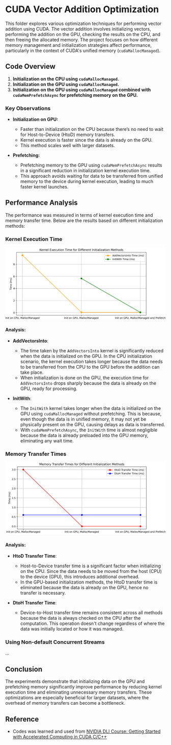 # CUDA Vector Addition Optimization

This folder explores various optimization techniques for performing vector addition using CUDA. The vector addition involves initializing vectors, performing the addition on the GPU, checking the results on the CPU, and then freeing the allocated memory. The project focuses on how different memory management and initialization strategies affect performance, particularly in the context of CUDA's unified memory (`cudaMallocManaged`).

## Code Overview

1. **Initialization on the CPU using `cudaMallocManaged`.**
2. **Initialization on the GPU using `cudaMallocManaged`.**
3. **Initialization on the GPU using `cudaMallocManaged` combined with `cudaMemPrefetchAsync` for prefetching memory on the GPU.**

### Key Observations

- **Initialization on GPU:** 
  - Faster than initialization on the CPU because there’s no need to wait for Host-to-Device (HtoD) memory transfers.
  - Kernel execution is faster since the data is already on the GPU.
  - This method scales well with larger datasets.

- **Prefetching:**
  - Prefetching memory to the GPU using `cudaMemPrefetchAsync` results in a significant reduction in initialization kernel execution time.
  - This approach avoids waiting for data to be transferred from unified memory to the device during kernel execution, leading to much faster kernel launches.

## Performance Analysis

The performance was measured in terms of kernel execution time and memory transfer time. Below are the results based on different initialization methods:

### Kernel Execution Time

![Kernel Execution Time](./images/kernel_execution_time_comparison.png)

#### Analysis:
- **AddVectorsInto**: 
  - The time taken by the `AddVectorsInto` kernel is significantly reduced when the data is initialized on the GPU. In the CPU initialization scenario, the kernel execution takes longer because the data needs to be transferred from the CPU to the GPU before the addition can take place.
  - When initialization is done on the GPU, the execution time for `AddVectorsInto` drops sharply because the data is already on the GPU, ready for processing.

- **InitWith**: 
  - The `InitWith` kernel takes longer when the data is initialized on the GPU using `cudaMallocManaged` without prefetching. This is because, even though the data is in unified memory, it may not yet be physically present on the GPU, causing delays as data is transferred.
  - With `cudaMemPrefetchAsync`, the `InitWith` time is almost negligible because the data is already preloaded into the GPU memory, eliminating any wait time.

### Memory Transfer Times

![Memory Transfer Times](./images/memory_transfer_time_comparison.png)

#### Analysis:
- **HtoD Transfer Time**:
  - Host-to-Device transfer time is a significant factor when initializing on the CPU. Since the data needs to be moved from the host (CPU) to the device (GPU), this introduces additional overhead.
  - In the GPU-based initialization methods, the HtoD transfer time is eliminated because the data is already on the GPU, hence no transfer is necessary.

- **DtoH Transfer Time**:
  - Device-to-Host transfer time remains consistent across all methods because the data is always checked on the CPU after the computation. This operation doesn't change regardless of where the data was initially located or how it was managed.

### Using Non-default Concurrent Streams
... 

## Conclusion

The experiments demonstrate that initializing data on the GPU and prefetching memory significantly improve performance by reducing kernel execution time and eliminating unnecessary memory transfers. These optimizations are especially beneficial for larger datasets, where the overhead of memory transfers can become a bottleneck.

## Reference
- Codes was learned and used from [NVIDIA DLI Course: Getting Started with Accelerated Computing in CUDA C/C++](https://learn.nvidia.com/courses/course-detail?course_id=course-v1:DLI+S-AC-04+V1)

